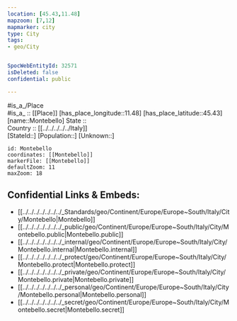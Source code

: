 ```yaml
---
location: [45.43,11.48] 
mapzoom: [7,12] 
mapmarker: city 
type: City
tags:
- geo/City


SpocWebEntityId: 32571
isDeleted: false
confidential: public

---
```

#is_a_/Place  
#is_a_ :: [[Place]] 
[has_place_longitude::11.48] 
[has_place_latitude::45.43] 
[name::Montebello] 
State ::  
Country :: [[../../../../../Italy]]  
[StateId::] 
[Population::] 
[Unknown::] 


```leaflet
id: Montebello
coordinates: [[Montebello]] 
markerFile: [[Montebello]] 
defaultZoom: 11 
maxZoom: 18
```


## Confidential Links & Embeds: 
- [[../../../../../../../_Standards/geo/Continent/Europe/Europe~South/Italy/City/Montebello|Montebello]] 
- [[../../../../../../../_public/geo/Continent/Europe/Europe~South/Italy/City/Montebello.public|Montebello.public]] 
- [[../../../../../../../_internal/geo/Continent/Europe/Europe~South/Italy/City/Montebello.internal|Montebello.internal]] 
- [[../../../../../../../_protect/geo/Continent/Europe/Europe~South/Italy/City/Montebello.protect|Montebello.protect]] 
- [[../../../../../../../_private/geo/Continent/Europe/Europe~South/Italy/City/Montebello.private|Montebello.private]] 
- [[../../../../../../../_personal/geo/Continent/Europe/Europe~South/Italy/City/Montebello.personal|Montebello.personal]] 
- [[../../../../../../../_secret/geo/Continent/Europe/Europe~South/Italy/City/Montebello.secret|Montebello.secret]] 
